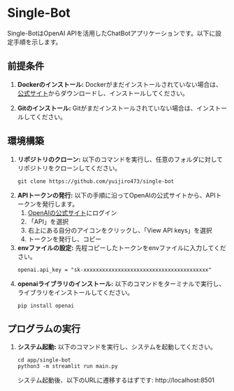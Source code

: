 # Single-Bot
Single-BotはOpenAI APIを活用したChatBotアプリケーションです。以下に設定手順を示します。

## 前提条件
1. **Dockerのインストール:** Dockerがまだインストールされていない場合は、[公式サイト](https://www.docker.com/products/docker-desktop/)からダウンロードし、インストールしてください。

2. **Gitのインストール:** Gitがまだインストールされていない場合は、インストールしてください。

## 環境構築
1. **リポジトリのクローン:** 以下のコマンドを実行し、任意のフォルダに対してリポジトリをクローンしてください。
    ```
    git clone https://github.com/yuijiro473/single-bot
    ```
2. **APIトークンの発行:** 以下の手順に沿ってOpenAIの公式サイトから、APIトークンを発行します。
    1. [OpenAIの公式サイト](https://openai.com/product)にログイン
    2. 「API」を選択
    3. 右上にある自分のアイコンをクリックし、「View API keys」を選択
    4. トークンを発行し、コピー
3. **envファイルの設定:** 先程コピーしたトークンをenvファイルに入力してください。
    ```
    openai.api_key = "sk-xxxxxxxxxxxxxxxxxxxxxxxxxxxxxxxxxxxxxxxx"
    ```
4. **openaiライブラリのインストール:** 以下のコマンドをターミナルで実行し、ライブラリをインストールしてください。
    ```
    pip install openai
    ```

## プログラムの実行
1. **システム起動:** 以下のコマンドを実行し、システムを起動してください。
    ```
    cd app/single-bot
    python3 -m streamlit run main.py
    ```
   システム起動後、以下のURLに遷移するはずです: http://localhost:8501

